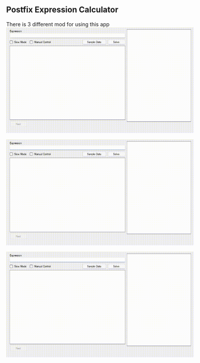 ## Postfix Expression Calculator

There is 3 different mod for using this app
![](https://github.com/utkuhalis/Postfix-Expression-Calculator/blob/master/gifs/Normal.gif)

![](https://github.com/utkuhalis/Postfix-Expression-Calculator/blob/master/gifs/Slow.gif)

![](https://github.com/utkuhalis/Postfix-Expression-Calculator/blob/master/gifs/Manual.gif)
